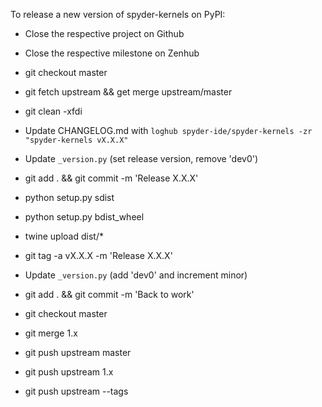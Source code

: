 To release a new version of spyder-kernels on PyPI:

* Close the respective project on Github

* Close the respective milestone on Zenhub

* git checkout master

* git fetch upstream && get merge upstream/master

* git clean -xfdi

* Update CHANGELOG.md with `loghub spyder-ide/spyder-kernels -zr "spyder-kernels vX.X.X"`

* Update `_version.py` (set release version, remove 'dev0')

* git add . && git commit -m 'Release X.X.X'

* python setup.py sdist

* python setup.py bdist_wheel

* twine upload dist/*

* git tag -a vX.X.X -m 'Release X.X.X'

* Update `_version.py` (add 'dev0' and increment minor)

* git add . && git commit -m 'Back to work'

* git checkout master

* git merge 1.x

* git push upstream master

* git push upstream 1.x

* git push upstream --tags

